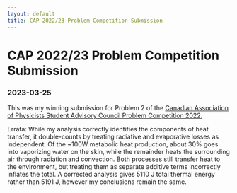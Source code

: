 ```yaml
---
layout: default
title: CAP 2022/23 Problem Competition Submission
---
```


# CAP 2022/23 Problem Competition Submission
### 2023-03-25

This was my winning submission for Problem 2 of the [Canadian Association of Physicists Student Advisory Council Problem Competition 2022.](https://sac.cap.ca/index.php/events/sac-problem-competition-2022/) 

<object data="/docs/assets/CAP_2022_2023_Problem_Competition_Jared_Popowski.pdf" type="application/pdf" width="100%" height="800px">
</object>

Errata: While my analysis correctly identifies the components of heat transfer, it double-counts by treating radiative and evaporative losses as independent. Of the ~100W metabolic heat production, about 30% goes into vaporizing water on the skin, while the remainder heats the surrounding air through radiation and convection. Both processes still transfer heat to the environment, but treating them as separate additive terms incorrectly inflates the total. A corrected analysis gives 5110 J total thermal energy rather than 5191 J, however my conclusions remain the same.
